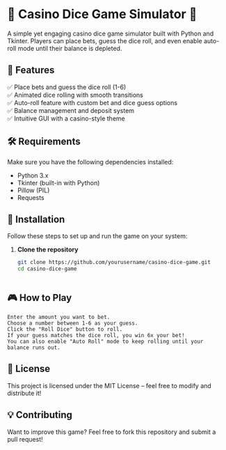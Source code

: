 # 🎲 Casino Dice Game Simulator 🎲  

A simple yet engaging casino dice game simulator built with Python and Tkinter. Players can place bets, guess the dice roll, and even enable auto-roll mode until their balance is depleted.

## 📌 Features  
✅ Place bets and guess the dice roll (1-6)  
✅ Animated dice rolling with smooth transitions  
✅ Auto-roll feature with custom bet and dice guess options  
✅ Balance management and deposit system  
✅ Intuitive GUI with a casino-style theme  

## 🛠️ Requirements  
Make sure you have the following dependencies installed:  
- Python 3.x  
- Tkinter (built-in with Python)  
- Pillow (PIL)  
- Requests  

## 🚀 Installation  
Follow these steps to set up and run the game on your system:  

1. **Clone the repository**  
   ```bash
   git clone https://github.com/yourusername/casino-dice-game.git
   cd casino-dice-game



## 🎮 How to Play

    Enter the amount you want to bet.
    Choose a number between 1-6 as your guess.
    Click the "Roll Dice" button to roll.
    If your guess matches the dice roll, you win 6x your bet!
    You can also enable "Auto Roll" mode to keep rolling until your balance runs out.
    
## 📜 License

This project is licensed under the MIT License – feel free to modify and distribute it!
## 💡 Contributing

Want to improve this game? Feel free to fork this repository and submit a pull request!
